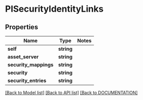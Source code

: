 # PISecurityIdentityLinks

## Properties
Name | Type | Notes
------------ | ------------- | -------------
**self** | **string**
**asset_server** | **string**
**security_mappings** | **string**
**security** | **string**
**security_entries** | **string**

[[Back to Model list]](../../DOCUMENTATION.md#documentation-for-models) [[Back to API list]](../../DOCUMENTATION.md#documentation-for-api-endpoints) [[Back to DOCUMENTATION]](../../DOCUMENTATION.md)
